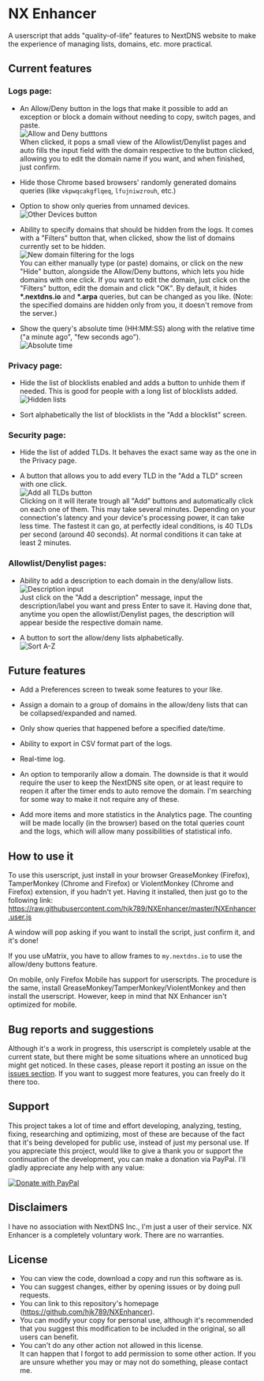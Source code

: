 # NX Enhancer
A userscript that adds "quality-of-life" features to NextDNS website to make the experience of managing lists, domains, etc. more practical.

## Current features

### Logs page:

- An Allow/Deny button in the logs that make it possible to add an exception or block a domain without needing to copy, switch pages, and paste.   
![Allow and Deny butttons](https://i.imgur.com/y8EsZ1V.png)    
When clicked, it pops a small view of the Allowlist/Denylist pages and auto fills the input field with the domain respective to the button clicked, allowing you to edit the domain name if you want, and when finished, just confirm. 

- Hide those Chrome based browsers' randomly generated domains queries (like `vkpwqcakgflqeq`, `lfujniwzrouh`, etc.)

- Option to show only queries from unnamed devices.   
![Other Devices button](https://i.imgur.com/V7HFiJL.png)      

- Ability to specify domains that should be hidden from the logs. It comes with a "Filters" button that, when clicked, show the list of domains currently set to be hidden.  
![New domain filtering for the logs](https://i.imgur.com/7kLbdaN.png)        
You can either manually type (or paste) domains, or click on the new "Hide" button, alongside the Allow/Deny buttons, which lets you hide domains with one click. If you want to edit the domain, just click on the "Filters" button, edit the domain and click "OK". By default, it hides **\*.nextdns.io** and **\*.arpa** queries, but can be changed as you like. (Note: the specified domains are hidden only from you, it doesn't remove from the server.)

- Show the query's absolute time (HH:MM:SS) along with the relative time ("a minute ago", "few seconds ago").   
![Absolute time](https://i.imgur.com/KMtc55K.png)    

### Privacy page:

- Hide the list of blocklists enabled and adds a button to unhide them if needed. This is good for people with a long list of blocklists added.   
![Hidden lists](https://i.imgur.com/8b70mXH.png)    

- Sort alphabetically the list of blocklists in the "Add a blocklist" screen.

### Security page:

- Hide the list of added TLDs. It behaves the exact same way as the one in the Privacy page.

- A button that allows you to add every TLD in the "Add a TLD" screen with one click.   
![Add all TLDs button](https://i.imgur.com/PDlYlF1.png)     
Clicking on it will iterate trough all "Add" buttons and automatically click on each one of them. This may take several minutes. Depending on your connection's latency and your device's processing power, it can take less time. The fastest it can go, at perfectly ideal conditions, is 40 TLDs per second (around 40 seconds). At normal conditions it can take at least 2 minutes.

### Allowlist/Denylist pages:

- Ability to add a description to each domain in the deny/allow lists.   
![Description input](https://i.imgur.com/TqlKWxr.png)    
Just click on the "Add a description" message, input the description/label you want and press Enter to save it. Having done that, anytime you open the allowlist/Denylist pages, the description will appear beside the respective domain name.

- A button to sort the allow/deny lists alphabetically.   
![Sort A-Z](https://i.imgur.com/KKhgMdd.png)    

## Future features

- Add a Preferences screen to tweak some features to your like.

- Assign a domain to a group of domains in the allow/deny lists that can be collapsed/expanded and named.

- Only show queries that happened before a specified date/time.

- Ability to export in CSV format part of the logs.

- Real-time log.

- An option to temporarily allow a domain. The downside is that it would require the user to keep the NextDNS site open, or at least require to reopen it after the timer ends to auto remove the domain. I'm searching for some way to make it not require any of these.

- Add more items and more statistics in the Analytics page. The counting will be made locally (in the browser) based on the total queries count and the logs, which will allow many possibilities of statistical info.

## How to use it

To use this userscript, just install in your browser GreaseMonkey (Firefox), TamperMonkey (Chrome and Firefox) or ViolentMonkey (Chrome and Firefox) extension, if you hadn't yet. Having it installed, then just go to the following link: https://raw.githubusercontent.com/hjk789/NXEnhancer/master/NXEnhancer.user.js

A window will pop asking if you want to install the script, just confirm it, and it's done! 

If you use uMatrix, you have to allow frames to `my.nextdns.io` to use the allow/deny buttons feature.

On mobile, only Firefox Mobile has support for userscripts. The procedure is the same, install GreaseMonkey/TamperMonkey/ViolentMonkey and then install the userscript. However, keep in mind that NX Enhancer isn't optimized for mobile.

## Bug reports and suggestions

Although it's a work in progress, this userscript is completely usable at the current state, but there might be some situations where an unnoticed bug might get noticed. In these cases, please report it posting an issue on the [issues section](https://github.com/hjk789/NXEnhancer/issues). If you want to suggest more features, you can freely do it there too.

## Support

This project takes a lot of time and effort developing, analyzing, testing, fixing, researching and optimizing, most of these are because of the fact that it's being developed for public use, instead of just my personal use. If you appreciate this project, would like to give a thank you or support the continuation of the development, you can make a donation via PayPal. I'll gladly appreciate any help with any value:

[![Donate with PayPal](https://www.paypalobjects.com/en_US/i/btn/btn_donate_LG.gif)](https://www.paypal.com/cgi-bin/webscr?cmd=_s-xclick&hosted_button_id=CK5BFYUP9TWBJ&source=url)

## Disclaimers

I have no association with NextDNS Inc., I'm just a user of their service. NX Enhancer is a completely voluntary work. There are no warranties.

## License

- You can view the code, download a copy and run this software as is.
- You can suggest changes, either by opening issues or by doing pull requests. 
- You can link to this repository's homepage (https://github.com/hjk789/NXEnhancer). 
- You can modify your copy for personal use, although it's recommended that you suggest this modification to be included in the original, so all users can benefit.
- You can't do any other action not allowed in this license.  
It can happen that I forgot to add permission to some other action. If you are unsure whether you may or may not do something, please contact me.
